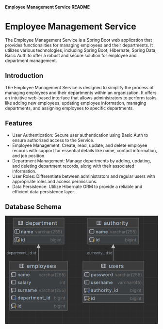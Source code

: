 **Employee Management Service README**

# Employee Management Service


The Employee Management Service is a Spring Boot web application that provides functionalities for managing employees and their departments. It utilizes various technologies, including Spring Boot, Hibernate, Spring Data, Basic Auth to offer a robust and secure solution for employee and department management.


## Introduction

The Employee Management Service is designed to simplify the process of managing employees and their departments within an organization. It offers an intuitive web-based interface that allows administrators to perform tasks like adding new employees, updating employee information, managing departments, and assigning employees to specific departments.

## Features

- User Authentication: Secure user authentication using Basic Auth to ensure authorized access to the Service.
- Employee Management: Create, read, update, and delete employee records with support for essential details like name, contact information, and job position.
- Department Management: Manage departments by adding, updating, and deleting department records, along with their associated information.
- User Roles: Differentiate between administrators and regular users with appropriate roles and access permissions.
- Data Persistence: Utilize Hibernate ORM to provide a reliable and efficient data persistence layer.


## Database Schema

![img.png](img.png)
